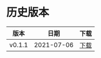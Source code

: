# 历史版本

| 版本 | 日期 | 下载 |
| --- | --- | --- |
| v0.1.1 | 2021-07-06 | [下载](/doc-archives/web-sdk-v0.1.1.pdf) |